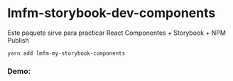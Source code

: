 # lmfm-storybook-dev-components

Este paquete sirve para practicar React Componentes + Storybook + NPM Publish

```
yarn add lmfm-my-storybook-components
```

### Demo:
